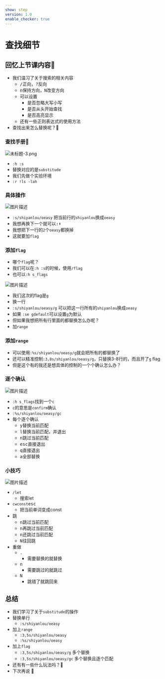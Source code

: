 ```yaml
---
show: step
version: 1.0
enable_checker: true
---
```


# 查找细节

## 回忆上节课内容🤔
- 我们温习了关于搜索的相关内容
	- <kbd>/</kbd>正向，<kbd>?</kbd>反向
	- <kbd>n</kbd>保持方向，<kbd>N</kbd>改变方向
	- 可以设置
		- 是否忽略大写小写
		- 是否从头开始查找
		- 是否高亮显示
	- 还有一些正则表达式的使用方法
- 查找出来怎么替换呢？🤔

### 查找手册📕



![未标题-3.png](https://labfile.oss.aliyuncs.com/courses/2840/%E6%9C%AA%E6%A0%87%E9%A2%98-3.png)

- `:h :s`
- 替换对应的是`substitude`
- 我们先做个实验环境
- `:r !ls -lah`

### 具体操作

![图片描述](https://doc.shiyanlou.com/courses/uid1190679-20210202-1612259869235)

- `:s/shiyanlou/oeasy` 把当前行的`shiyanlou`换成`oeasy`
- 我想再换下一个就可以<kbd>:</kbd><kbd>⬆️</kbd>
- 我想把下一行的`2`个`oeasy`都换掉
- 这就要加`flag` 


### 添加`flag`

- 哪个`flag`呢？
- 我们可以在`:h :s`的时候，使用`/flag`
- 也可以`:h s_flags`

![图片描述](https://doc.shiyanlou.com/courses/uid1190679-20210202-1612260205142)

- 我们这次的flag是`g`
- 换一行
- `:s/shiyanlou/oeasy/g` 可以把这一行所有的`shiyanlou`换成`oeasy`
- 如果 `:se gdefault`可以设置`g`为默认
- 但如果我想把所有行里面的都替换怎么办呢？
- 加`range`

### 添加`range`
- 可以使用`:%s/shiyanlou/oeasy/g`就会把所有的都替换了
- 还可以精准控制`:3,8s/shiyanlou/oeasy/g`，只替换3-8行的，而且开了`g` flag
- 但是这个有的我还是想具体的控制的一个个确认怎么办？


### 逐个确认

![图片描述](https://doc.shiyanlou.com/courses/uid1190679-20210202-1612263843722)

- `:h s_flags`找到一个`c`
- `c`的意思是`confirm`确认
- `:%s/shiyanlou/oeasy/gc`
- 每个逐个确认
	- <kbd>y</kbd>替换当前匹配
	- <kbd>l</kbd>替换当前匹配，并退出
	- <kbd>n</kbd>跳过当前匹配
	- <kbd>esc</kbd>直接退出
	- <kbd>q</kbd>直接退出
	- <kbd>a</kbd>全部替换

### 小技巧

![图片描述](https://doc.shiyanlou.com/courses/uid1190679-20210802-1627871464712)

- `/let`
	- 搜索let
- `cwconst`<kbd>esc</kbd>
	- 把当前单词变成const
- 跳
	- <kbd>n</kbd>跳过当前匹配
	- <kbd>n</kbd>再跳过当前匹配
	- <kbd>n</kbd>还跳过当前匹配
	- <kbd>N</kbd>往回跳
- 重做
	- <kbd>.</kbd>
		- 需要替换的就替换
	- <kbd>n</kbd>
		- 需要跳过的就跳过
	- <kbd>N</kbd>
		- 跳错了就跳回来

## 总结
- 我们学习了关于`substitude`的操作
- 替换单行
	- `:s/shiyanlou/oeasy` 
- 加上`range`
	- `:3,5s/shiyanlou/oeasy`  
	- `:%s/shiyanlou/oeasy`  
- 加上`flag`
	- `:3,5s/shiyanlou/oeasy/g` 多个替换
	- `:3,5s/shiyanlou/oeasy/gc` 多个替换且逐个匹配
- 还有有一些什么玩法吗？🤔
- 下次再说 👋






